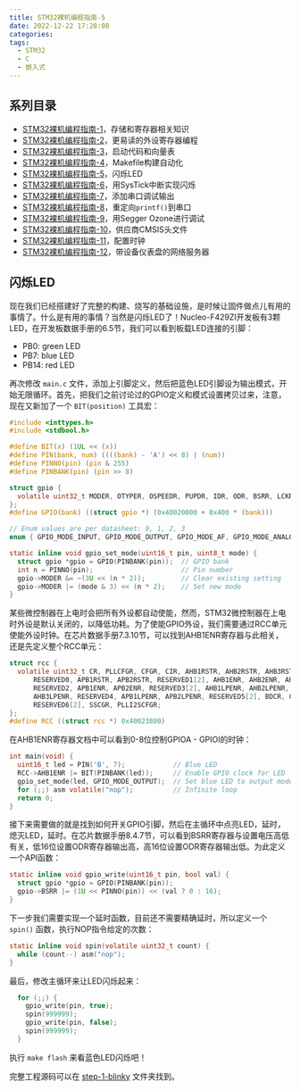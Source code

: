 ```yaml
---
title: STM32裸机编程指南-5
date: 2022-12-22 17:28:08
categories:
tags:
  - STM32
  - C
  - 嵌入式
---
```


## 系列目录

- [STM32裸机编程指南-1](https://blog.boringhex.top/posts/2abdb43ecdc4/)，存储和寄存器相关知识
- [STM32裸机编程指南-2](https://blog.boringhex.top/posts/53af60238dce/)，更易读的外设寄存器编程
- [STM32裸机编程指南-3](https://blog.boringhex.top/posts/cc73e56feda0/)，启动代码和向量表
- [STM32裸机编程指南-4](https://blog.boringhex.top/posts/57d7925e7f4f/)，Makefile构建自动化
- [STM32裸机编程指南-5](https://blog.boringhex.top/posts/226482b34545/)，闪烁LED
- [STM32裸机编程指南-6](https://blog.boringhex.top/posts/478f6c49e293/)，用SysTick中断实现闪烁
- [STM32裸机编程指南-7](https://blog.boringhex.top/posts/298f98762c24/)，添加串口调试输出
- [STM32裸机编程指南-8](https://blog.boringhex.top/posts/ce3b41307e0f/)，重定向`printf()`到串口
- [STM32裸机编程指南-9](https://blog.boringhex.top/posts/900d69f44652/)，用Segger Ozone进行调试
- [STM32裸机编程指南-10](https://blog.boringhex.top/posts/f10c21815d82/)，供应商CMSIS头文件
- [STM32裸机编程指南-11](https://blog.boringhex.top/posts/b3d855feddc7/)，配置时钟
- [STM32裸机编程指南-12](https://blog.boringhex.top/posts/2a889018d2a3/)，带设备仪表盘的网络服务器

## 闪烁LED

现在我们已经搭建好了完整的构建、烧写的基础设施，是时候让固件做点儿有用的事情了。什么是有用的事情？当然是闪烁LED了！Nucleo-F429ZI开发板有3颗LED，在开发板数据手册的6.5节，我们可以看到板载LED连接的引脚：

- PB0: green LED
- PB7: blue LED
- PB14: red LED

<!-- more -->

再次修改 `main.c` 文件，添加上引脚定义，然后把蓝色LED引脚设为输出模式，开始无限循环。首先，把我们之前讨论过的GPIO定义和模式设置拷贝过来，注意，现在又新加了一个 `BIT(position)` 工具宏：

```c
#include <inttypes.h>
#include <stdbool.h>

#define BIT(x) (1UL << (x))
#define PIN(bank, num) ((((bank) - 'A') << 8) | (num))
#define PINNO(pin) (pin & 255)
#define PINBANK(pin) (pin >> 8)

struct gpio {
  volatile uint32_t MODER, OTYPER, OSPEEDR, PUPDR, IDR, ODR, BSRR, LCKR, AFR[2];
};
#define GPIO(bank) ((struct gpio *) (0x40020000 + 0x400 * (bank)))

// Enum values are per datasheet: 0, 1, 2, 3
enum { GPIO_MODE_INPUT, GPIO_MODE_OUTPUT, GPIO_MODE_AF, GPIO_MODE_ANALOG };

static inline void gpio_set_mode(uint16_t pin, uint8_t mode) {
  struct gpio *gpio = GPIO(PINBANK(pin));  // GPIO bank
  int n = PINNO(pin);                      // Pin number
  gpio->MODER &= ~(3U << (n * 2));         // Clear existing setting
  gpio->MODER |= (mode & 3) << (n * 2);    // Set new mode
}
```

某些微控制器在上电时会把所有外设都自动使能，然而，STM32微控制器在上电时外设是默认关闭的，以降低功耗。为了使能GPIO外设，我们需要通过RCC单元使能外设时钟。在芯片数据手册7.3.10节，可以找到AHB1ENR寄存器与此相关，还是先定义整个RCC单元：

```c
struct rcc {
  volatile uint32_t CR, PLLCFGR, CFGR, CIR, AHB1RSTR, AHB2RSTR, AHB3RSTR,
      RESERVED0, APB1RSTR, APB2RSTR, RESERVED1[2], AHB1ENR, AHB2ENR, AHB3ENR,
      RESERVED2, APB1ENR, APB2ENR, RESERVED3[2], AHB1LPENR, AHB2LPENR,
      AHB3LPENR, RESERVED4, APB1LPENR, APB2LPENR, RESERVED5[2], BDCR, CSR,
      RESERVED6[2], SSCGR, PLLI2SCFGR;
};
#define RCC ((struct rcc *) 0x40023800)
```

在AHB1ENR寄存器文档中可以看到0-8位控制GPIOA - GPIOI的时钟：

```c
int main(void) {
  uint16_t led = PIN('B', 7);            // Blue LED
  RCC->AHB1ENR |= BIT(PINBANK(led));     // Enable GPIO clock for LED
  gpio_set_mode(led, GPIO_MODE_OUTPUT);  // Set blue LED to output mode
  for (;;) asm volatile("nop");          // Infinite loop
  return 0;
}
```

接下来需要做的就是找到如何开关GPIO引脚，然后在主循环中点亮LED，延时，熄灭LED，延时。在芯片数据手册8.4.7节，可以看到BSRR寄存器与设置电压高低有关，低16位设置ODR寄存器输出高，高16位设置ODR寄存器输出低。为此定义一个API函数：

```c
static inline void gpio_write(uint16_t pin, bool val) {
  struct gpio *gpio = GPIO(PINBANK(pin));
  gpio->BSRR |= (1U << PINNO(pin)) << (val ? 0 : 16);
}
```

下一步我们需要实现一个延时函数，目前还不需要精确延时，所以定义一个 `spin()` 函数，执行NOP指令给定的次数：

```c
static inline void spin(volatile uint32_t count) {
  while (count--) asm("nop");
}
```

最后，修改主循环来让LED闪烁起来：

```c
  for (;;) {
    gpio_write(pin, true);
    spin(999999);
    gpio_write(pin, false);
    spin(999999);
  }
```

执行 `make flash` 来看蓝色LED闪烁吧！

完整工程源码可以在 [step-1-blinky](https://github.com/cpq/bare-metal-programming-guide/tree/main/step-1-blinky) 文件夹找到。
